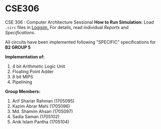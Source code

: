 # CSE306
CSE 306 : Computer Architecture Sessional
**How to Run Simulation:**
Load `.circ` files in [Logisim.](http://www.cburch.com/logisim/) For details, read individual *Reports* and *Specifications*. 

All circuits have been implemented following "SPECIFIC" specifications for **B2 GROUP 5**

**Implementation of:**
1. 4 bit Arithmetic Logic Unit
2. Floating Point Adder
3. 8 bit MIPS
4. Pipelining

**Group Members:**

1. Arif Shariar Rahman (1705095)
2. Kazim Abrar Mahi (1705096)
3. Md. Shamim Ahsan (1705097)
4. Sadia Saman (1705102)
5. Anik Islam Pantha (1705104)